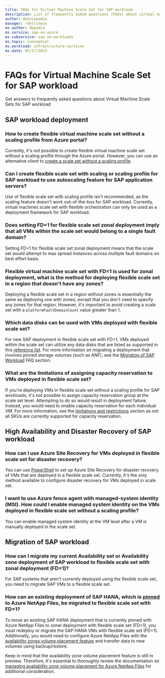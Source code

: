 ```yaml
---
title: FAQs for Virtual Machine Scale Set for SAP workload
description: List of frequently asked questions (FAQs) about virtual machine scale set with flexible orchestration for SAP workload
author: dennispadia
manager: rdeltcheva
ms.author: depadia
ms.service: sap-on-azure
ms.subservice: sap-vm-workloads
ms.topic: conceptual
ms.workload: infrastructure-services
ms.date: 05/17/2023
---
```


# FAQs for Virtual Machine Scale Set for SAP workload

Get answers to frequently asked questions about Virtual Machine Scale Sets for SAP workload

## SAP workload deployment

### How to create flexible virtual machine scale set without a scaling profile from Azure portal?

Currently, it's not possible to create flexible virtual machine scale set without a scaling profile through the Azure portal. However, you can use an alternative client to [create a scale set without a scaling profile](virtual-machine-scale-set-sap-deployment-guide.md#configuration-of-flexible-virtual-machine-scale-set-without-vm-profile).

### Can I create flexible scale set with scaling or scaling profile for SAP workload to use autoscaling feature for SAP application servers?

Use of flexible scale set with scaling profile isn't recommended, as the scaling feature doesn't work out-of-the-box for SAP workload. Currently, virtual machines scale set with flexible orchestration can only be used as a deployment framework for SAP workload.

### Does setting FD=1 for flexible scale set zonal deployment imply that all VMs within the scale set would belong to a single fault domain?

Setting FD=1 for flexible scale set zonal deployment means that the scale set would attempt to max spread instances across multiple fault domains on best effort basis.

### Flexible virtual machine scale set with FD=1 is used for zonal deployment, what is the method for deploying flexible scale set in a region that doesn't have any zones?

Deploying a flexible scale set in a region without zones is essentially the same as deploying one with zones, except that you don't need to specify any zones for that region. However, it's important to avoid creating a scale set with a `platformFaultDomainCount` value greater than 1.

### Which data disks can be used with VMs deployed with flexible scale set?

For new SAP deployment in flexible scale set with FD=1, VMs deployed within the scale set can utilize any data disks that are listed as supported in this [reference list](../../virtual-machine-scale-sets/virtual-machine-scale-sets-faq.yml#are-data-disks-supported-within-scale-sets-). For more information on migrating a deployment that involves pinned storage volumes (such as ANF), see the [Migration of SAP Workload](#migration-of-sap-workload) FAQ section.

### What are the limitations of assigning capacity reservation to VMs deployed in flexible scale set?

If you're deploying VMs in flexible scale set without a scaling profile for SAP workloads, it's not possible to assign capacity reservation group at the scale set level. Attempting to do so would result in deployment failure. Instead, you would need to enable capacity reservation for each individual VM. For more information, see the [limitations and restrictions](../../virtual-machines/capacity-reservation-overview.md#limitations-and-restrictions) section as not all SKUs are currently supported for capacity reservation.

## High Availability and Disaster Recovery of SAP workload

### How can I use Azure Site Recovery for VMs deployed in flexible scale set for disaster recovery?

You can use [PowerShell](../../site-recovery/azure-to-azure-powershell.md) to set up Azure Site Recovery for disaster recovery of VMs that are deployed in a flexible scale set. Currently, it's the only method available to configure disaster recovery for VMs deployed in scale set.

### I want to use Azure fence agent with managed-system identity (MSI). How could I enable managed system identity on the VMs deployed in flexible scale set without a scaling profile?

You can enable managed system identity at the VM level after a VM is manually deployed in the scale set.

## Migration of SAP workload

### How can I migrate my current Availability set or Availability zone deployment of SAP workload to flexible scale set with zonal deployment (FD=1)?

For SAP systems that aren't currently deployed using the flexible scale set, you need to migrate SAP VMs to a flexible scale set.

### How can an existing deployment of SAP HANA, which is [pinned](../../azure-netapp-files/application-volume-group-considerations.md#best-practices-about-proximity-placement-groups) to Azure NetApp Files, be migrated to flexible scale set with FD=1?

To move an existing SAP HANA deployment that is currently pinned with Azure NetApp Files to zonal deployment with flexible scale set (FD=1), you must redeploy or migrate the SAP HANA VMs with flexible scale set (FD=1). Additionally, you would need to configure Azure NetApp Files with the [availability zones volume placement feature](../../azure-netapp-files/manage-availability-zone-volume-placement.md) and transfer data to new volumes using backup/restore.

Keep in mind that the availability zone volume placement feature is still in preview. Therefore, it's essential to thoroughly review the documentation on [managing availability zone volume placement for Azure NetApp Files](../../azure-netapp-files/manage-availability-zone-volume-placement.md) for additional consideration.
